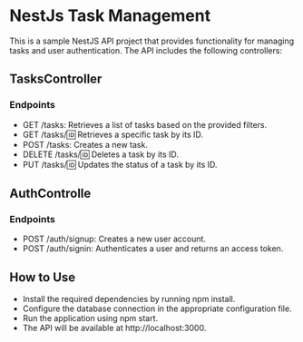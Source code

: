 # NestJs Task Management
This is a sample NestJS API project that provides functionality for managing tasks and user authentication. The API includes the following controllers:

## TasksController
### Endpoints
+ GET /tasks: Retrieves a list of tasks based on the provided filters.
+ GET /tasks/:id: Retrieves a specific task by its ID.
+ POST /tasks: Creates a new task.
+ DELETE /tasks/:id: Deletes a task by its ID.
+ PUT /tasks/:id: Updates the status of a task by its ID.

## AuthControlle
### Endpoints
+ POST /auth/signup: Creates a new user account.
+ POST /auth/signin: Authenticates a user and returns an access token.

## How to Use
+ Install the required dependencies by running npm install.
+ Configure the database connection in the appropriate configuration file.
+ Run the application using npm start.
+ The API will be available at http://localhost:3000.